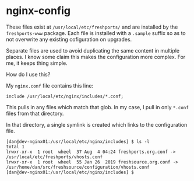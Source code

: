 # nginx-config

These files exist at `/usr/local/etc/freshports/` and are installed by the
`freshports-www` package. Each file is installed with a `.sample` suffix so
as to not overwrite any existing cofiguration on upgrades.

Separate files are used to avoid duplicating the same content in multiple
places. I know some claim this makes the configuration more complex. For me,
it keeps thing simple.

How do I use this?

My `nginx.conf` file contains this line:

```
include /usr/local/etc/nginx/includes/*.conf;
```

This pulls in any files which match that glob. In my case, I pull in only
`*.conf` files from that directory.

In that directory, a single symlink is created which links to the
configuration file.

```
[dan@dev-nginx01:/usr/local/etc/nginx/includes] $ ls -l
total 1
lrwxr-xr-x  1 root  wheel  37 Aug  4 04:24 freshports.org.conf -> /usr/local/etc/freshports/vhosts.conf
lrwxr-xr-x  1 root  wheel  55 Jan 26  2019 freshsource.org.conf -> /usr/home/dan/src/freshsource/configuration/vhosts.conf
[dan@dev-nginx01:/usr/local/etc/nginx/includes] $ 
```
